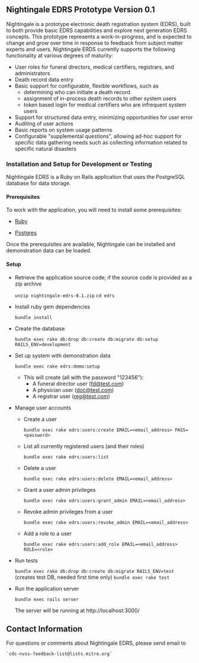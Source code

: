 ## Nightingale EDRS Prototype Version 0.1

Nightingale is a prototype electronic death registration system (EDRS), built to both provide basic EDRS capabilities and explore next generation EDRS concepts. This prototype represents a work-in-progress, and is expected to change and grow over time in response to feedback from subject matter experts and users. Nightingale ERDS currently supports the following functionality at various degrees of maturity:

* User roles for funeral directors, medical certifiers, registrars, and administrators
* Death record data entry
* Basic support for configurable, flexible workflows, such as
  * determining who can initiate a death record
  * assignment of in-process death records to other system users
  * token based login for medical certifiers who are infrequent system users
* Support for structured data entry, minimizing opportunities for user error
* Auditing of user actions
* Basic reports on system usage patterns
* Configurable "supplemental questions", allowing ad-hoc support for specific data gathering needs such as collecting information related to specific natural disasters

### Installation and Setup for Development or Testing

Nightingale EDRS is a Ruby on Rails application that uses the PostgreSQL database for data storage.

#### Prerequisites

To work with the application, you will need to install some prerequisites:

* [Ruby](https://www.ruby-lang.org/)

* [Postgres](http://www.postgresql.org/)

Once the prerequisites are available, Nightingale can be installed and demonstration data can be loaded.

#### Setup

* Retrieve the application source code; if the source code is provided as a zip archive

    `unzip nightingale-edrs-0.1.zip`
    `cd edrs`

* Install ruby gem dependencies

    `bundle install`

* Create the database

    `bundle exec rake db:drop db:create db:migrate db:setup RAILS_ENV=development`

* Set up system with demonstration data

    `bundle exec rake edrs:demo:setup`

  * This will create (all with the password "123456"):
    * A funeral director user (fd@test.com)
    * A physician user (doc@test.com)
    * A registrar user (reg@test.com)

* Manage user accounts

  * Create a user

      `bundle exec rake edrs:users:create EMAIL=<email_address> PASS=<password>`
 
  * List all currently registered users (and their roles)

      `bundle exec rake edrs:users:list`
 
  * Delete a user

      `bundle exec rake edrs:users:delete EMAIL=<email_address>`

  * Grant a user admin privileges

      `bundle exec rake edrs:users:grant_admin EMAIL=<email_address>`

  * Revoke admin privileges from a user

      `bundle exec rake edrs:users:revoke_admin EMAIL=<email_address>`

  * Add a role to a user

      `bundle exec rake edrs:users:add_role EMAIL=<email_address> ROLE=<role>`

* Run tests

    `bundle exec rake db:drop db:create db:migrate RAILS_ENV=test` (creates test DB, needed first time only)
    `bundle exec rake test`

* Run the application server

    `bundle exec rails server`

    The server will be running at http://localhost:3000/

## Contact Information

For questions or comments about Nightingale EDRS, please send email to

    `cdc-nvss-feedback-list@lists.mitre.org`

